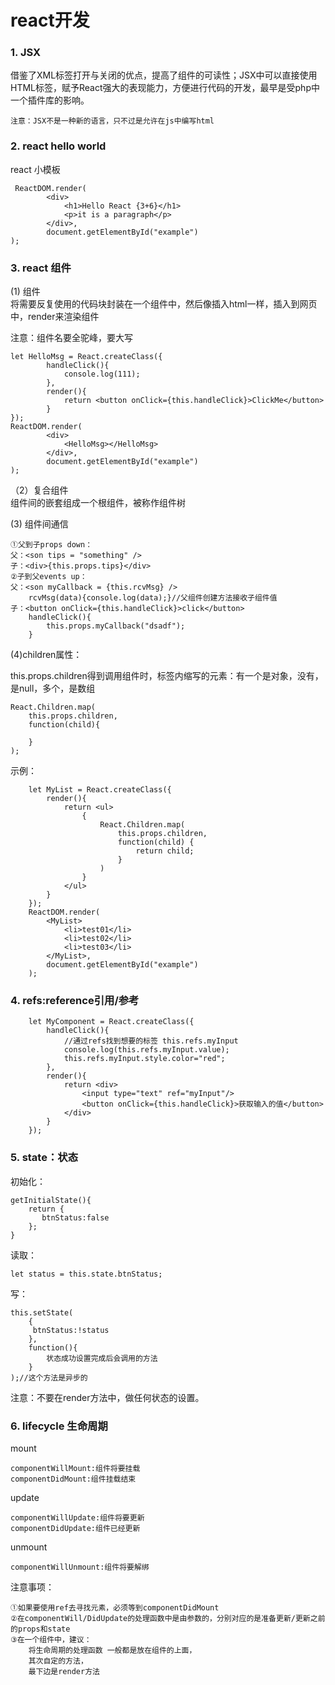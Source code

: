# react开发 #

### 1. JSX ###

借鉴了XML标签打开与关闭的优点，提高了组件的可读性；JSX中可以直接使用HTML标签，赋予React强大的表现能力，方便进行代码的开发，最早是受php中一个插件库的影响。

	注意：JSX不是一种新的语言，只不过是允许在js中编写html

### 2. react hello world ###
react 小模板

	 ReactDOM.render(
            <div>
                <h1>Hello React {3+6}</h1>
                <p>it is a paragraph</p>
            </div>,
            document.getElementById("example")
    );

### 3. react 组件 ###
(1) 组件  
将需要反复使用的代码块封装在一个组件中，然后像插入html一样，插入到网页中，render来渲染组件

注意：组件名要全驼峰，要大写

	let HelloMsg = React.createClass({
			handleClick(){
				console.log(111);
			},
            render(){
                return <button onClick={this.handleClick}>ClickMe</button>
            }
    });
    ReactDOM.render(
            <div>
                <HelloMsg></HelloMsg>
            </div>,
            document.getElementById("example")
    );

（2）复合组件  
组件间的嵌套组成一个根组件，被称作组件树

 (3) 组件间通信

	①父到子props down：
	父：<son tips = "something" />
	子：<div>{this.props.tips}</div>
	②子到父events up：
	父：<son myCallback = {this.rcvMsg} />
		rcvMsg(data){console.log(data);}//父组件创建方法接收子组件值
	子：<button onClick={this.handleClick}>click</button>
		handleClick(){
			this.props.myCallback("dsadf");
		}
	
 (4)children属性：
	
this.props.children得到调用组件时，标签内缩写的元素：有一个是对象，没有，是null，多个，是数组

	React.Children.map(
		this.props.children,
		function(child){
			
		}
	);

示例：

		let MyList = React.createClass({
            render(){
                return <ul>
                    {
                        React.Children.map(
                            this.props.children,
                            function(child) {
                                return child;
                            }
                        )
                    }
                </ul>
            }
        });
        ReactDOM.render(
            <MyList>
                <li>test01</li>
                <li>test02</li>
                <li>test03</li>
            </MyList>,
            document.getElementById("example")
        );

### 4. refs:reference引用/参考 ###

		let MyComponent = React.createClass({
            handleClick(){
				//通过refs找到想要的标签 this.refs.myInput
                console.log(this.refs.myInput.value);
                this.refs.myInput.style.color="red";
            },
            render(){
                return <div>
                    <input type="text" ref="myInput"/>
                    <button onClick={this.handleClick}>获取输入的值</button>
                </div>
            }
        });
### 5. state：状态 ###

初始化：  

	getInitialState(){
        return {
           btnStatus:false
        };
    }

读取：
	
	let status = this.state.btnStatus;

写：

	this.setState(
		{
         btnStatus:!status
	    },
		function(){
			状态成功设置完成后会调用的方法
		}
	);//这个方法是异步的

注意：不要在render方法中，做任何状态的设置。

### 6. lifecycle 生命周期 ###

mount  
	
	componentWillMount:组件将要挂载
	componentDidMount:组件挂载结束

update  
	
	componentWillUpdate:组件将要更新
	componentDidUpdate:组件已经更新

unmount  
	
	componentWillUnmount:组件将要解绑

注意事项：

	①如果要使用ref去寻找元素，必须等到componentDidMount
	②在componentWill/DidUpdate的处理函数中是由参数的，分别对应的是准备更新/更新之前的props和state
	③在一个组件中，建议：
		将生命周期的处理函数 一般都是放在组件的上面，
		其次自定的方法，
		最下边是render方法